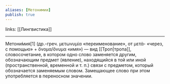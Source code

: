 ```yaml
---
aliases: [Метонимии]
publish: true
---
```

links: [[Лингвистика]]

---

Метони́мия[1] (др.-греч. μετωνυμία «переименование», от μετά- «через, с помощью» + ὄνομα/ὄνυμα «имя») — вид [[Троп|тропа]], словосочетание, в котором одно слово заменяется другим, обозначающим предмет (явление), находящийся в той или иной (пространственной, временной и т. п.) связи с предметом, который обозначается заменяемым словом. Замещающее слово при этом употребляется в переносном значении.